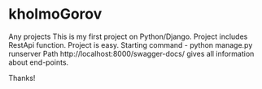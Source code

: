 # kholmoGorov
Any projects
This is my first project on Python/Django. Project includes RestApi function.
Project is easy. Starting command - python manage.py runserver
Path http://localhost:8000/swagger-docs/ gives all information about end-points.

Thanks!
